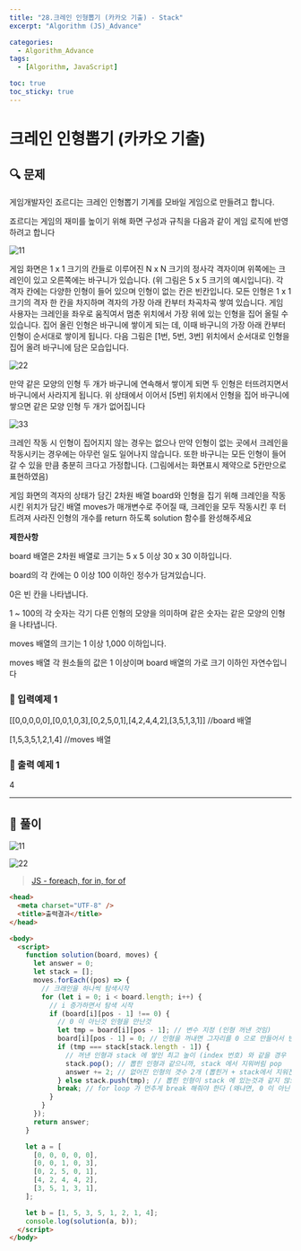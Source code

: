```yaml
---
title: "28.크레인 인형뽑기 (카카오 기출) - Stack"
excerpt: "Algorithm (JS)_Advance"

categories:
  - Algorithm_Advance
tags:
  - [Algorithm, JavaScript]

toc: true
toc_sticky: true
---
```


# 크레인 인형뽑기 (카카오 기출)

## 🔍 문제

게임개발자인 죠르디는 크레인 인형뽑기 기계를 모바일 게임으로 만들려고 합니다.

죠르디는 게임의 재미를 높이기 위해 화면 구성과 규칙을 다음과 같이 게임 로직에 반영하려고 합니다

![11](https://user-images.githubusercontent.com/28912774/118055727-9ed9ca80-b3c3-11eb-9bed-687426098a00.png)

게임 화면은 1 x 1 크기의 칸들로 이루어진 N x N 크기의 정사각 격자이며 위쪽에는 크레인이 있고 오른쪽에는 바구니가 있습니다. (위 그림은 5 x 5 크기의 예시입니다). 각 격자 칸에는 다양한 인형이 들어 있으며 인형이 없는 칸은 빈칸입니다. 모든 인형은 1 x 1 크기의 격자 한 칸을 차지하며 격자의 가장 아래 칸부터 차곡차곡 쌓여 있습니다. 게임 사용자는 크레인을 좌우로 움직여서 멈춘 위치에서 가장 위에 있는 인형을 집어 올릴 수 있습니다. 집어 올린 인형은 바구니에 쌓이게 되는 데, 이때 바구니의 가장 아래 칸부터 인형이 순서대로 쌓이게 됩니다. 다음 그림은 [1번, 5번, 3번] 위치에서 순서대로 인형을 집어 올려 바구니에 담은 모습입니다.

![22](https://user-images.githubusercontent.com/28912774/118055735-a1d4bb00-b3c3-11eb-961a-8346aa7fac40.png)

만약 같은 모양의 인형 두 개가 바구니에 연속해서 쌓이게 되면 두 인형은 터뜨려지면서 바구니에서 사라지게 됩니다. 위 상태에서 이어서 [5번] 위치에서 인형을 집어 바구니에 쌓으면 같은 모양 인형 두 개가 없어집니다

![33](https://user-images.githubusercontent.com/28912774/118055746-a305e800-b3c3-11eb-8ccd-e41eda0703b0.png)

크레인 작동 시 인형이 집어지지 않는 경우는 없으나 만약 인형이 없는 곳에서 크레인을 작동시키는 경우에는 아무런 일도 일어나지 않습니다. 또한 바구니는 모든 인형이 들어갈 수 있을 만큼 충분히 크다고 가정합니다. (그림에서는 화면표시 제약으로 5칸만으로 표현하였음)

게임 화면의 격자의 상태가 담긴 2차원 배열 board와 인형을 집기 위해 크레인을 작동시킨 위치가 담긴 배열 moves가 매개변수로 주어질 때, 크레인을 모두 작동시킨 후 터트려져 사라진 인형의 개수를 return 하도록 solution 함수를 완성해주세요

**제한사항**

board 배열은 2차원 배열로 크기는 5 x 5 이상 30 x 30 이하입니다.

board의 각 칸에는 0 이상 100 이하인 정수가 담겨있습니다.

0은 빈 칸을 나타냅니다.

1 ~ 100의 각 숫자는 각기 다른 인형의 모양을 의미하며 같은 숫자는 같은 모양의 인형을 나타냅니다.

moves 배열의 크기는 1 이상 1,000 이하입니다.

moves 배열 각 원소들의 값은 1 이상이며 board 배열의 가로 크기 이하인 자연수입니다

### 🔹 입력예제 1

[[0,0,0,0,0],[0,0,1,0,3],[0,2,5,0,1],[4,2,4,4,2],[3,5,1,3,1]] //board 배열

[1,5,3,5,1,2,1,4] //moves 배열

### 🔹 출력 예제 1

4

---

## 📌 풀이

![11](https://user-images.githubusercontent.com/28912774/118067384-680fae80-b3db-11eb-9d5d-be60025e1d69.jpg)

![22](https://user-images.githubusercontent.com/28912774/118061942-ea46a580-b3d0-11eb-8be7-d26808fb6439.jpg)

> [JS - foreach, for in, for of](https://dydals5678.tistory.com/66)

```html
<head>
  <meta charset="UTF-8" />
  <title>출력결과</title>
</head>

<body>
  <script>
    function solution(board, moves) {
      let answer = 0;
      let stack = [];
      moves.forEach((pos) => {
        // 크래인을 하나씩 탐색시작
        for (let i = 0; i < board.length; i++) {
          // i 증가하면서 탐색 시작
          if (board[i][pos - 1] !== 0) {
            // 0 이 아닌것 인형을 만난것
            let tmp = board[i][pos - 1]; // 변수 지정 (인형 꺼낸 것임)
            board[i][pos - 1] = 0; // 인형을 꺼내면 그자리를 0 으로 만들어서 빈공간 만들기
            if (tmp === stack[stack.length - 1]) {
              // 꺼낸 인형과 stack 에 쌓인 최고 높이 (index 번호) 와 같을 경우
              stack.pop(); // 뽑힌 인형과 같으니까, stack 에서 지워버림 pop
              answer += 2; // 없어진 인형의 갯수 2개 (뽑힌거 + stack에서 지워진거) answer 에 누적
            } else stack.push(tmp); // 뽑힌 인형이 stack 에 있는것과 같지 않으니까 그 대로 stack 에 누적 시킴
            break; // for loop 가 먼추게 break 해줘야 한다 (왜냐면, 0 이 아닌 true 인 값인 것을 더 꺼내니까 위 있는 하나만 꺼내기 위해서 for loop break)
          }
        }
      });
      return answer;
    }

    let a = [
      [0, 0, 0, 0, 0],
      [0, 0, 1, 0, 3],
      [0, 2, 5, 0, 1],
      [4, 2, 4, 4, 2],
      [3, 5, 1, 3, 1],
    ];

    let b = [1, 5, 3, 5, 1, 2, 1, 4];
    console.log(solution(a, b));
  </script>
</body>
```
